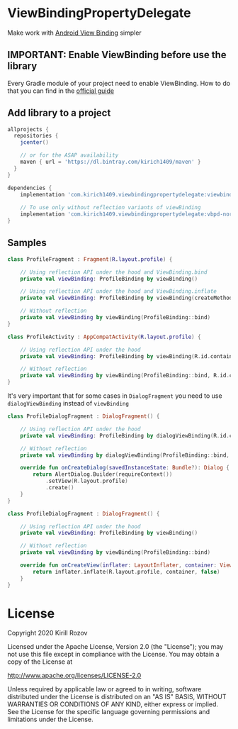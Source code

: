 # ViewBindingPropertyDelegate

Make work with [Android View Binding](https://developer.android.com/topic/libraries/view-binding) simpler

## IMPORTANT: Enable ViewBinding before use the library
Every Gradle module of your project need to enable ViewBinding. How to do that you can find in the [official guide](https://d.android.com/topic/libraries/view-binding)

## Add library to a project

```groovy
allprojects {
  repositories {
    jcenter()

    // or for the ASAP availability
    maven { url = 'https://dl.bintray.com/kirich1409/maven' }
  }
}

dependencies {
    implementation 'com.kirich1409.viewbindingpropertydelegate:viewbindingpropertydelegate:1.4.1'
    
    // To use only without reflection variants of viewBinding
    implementation 'com.kirich1409.viewbindingpropertydelegate:vbpd-noreflection:1.4.1'
}
```

## Samples

```kotlin
class ProfileFragment : Fragment(R.layout.profile) {

    // Using reflection API under the hood and ViewBinding.bind
    private val viewBinding: ProfileBinding by viewBinding()

    // Using reflection API under the hood and ViewBinding.inflate
    private val viewBinding: ProfileBinding by viewBinding(createMethod = CreateMethod.INFLATE)

    // Without reflection
    private val viewBinding by viewBinding(ProfileBinding::bind)
}
```

```kotlin
class ProfileActivity : AppCompatActivity(R.layout.profile) {

    // Using reflection API under the hood
    private val viewBinding: ProfileBinding by viewBinding(R.id.container)

    // Without reflection
    private val viewBinding by viewBinding(ProfileBinding::bind, R.id.container)
}
```

It's very important that for some cases in `DialogFragment` you need to use `dialogViewBinding`
instead of `viewBinding`

```kotlin
class ProfileDialogFragment : DialogFragment() {

    // Using reflection API under the hood
    private val viewBinding: ProfileBinding by dialogViewBinding(R.id.container)

    // Without reflection
    private val viewBinding by dialogViewBinding(ProfileBinding::bind, R.id.container)

    override fun onCreateDialog(savedInstanceState: Bundle?): Dialog {
        return AlertDialog.Builder(requireContext())
            .setView(R.layout.profile)
            .create()
    }
}
```

```kotlin
class ProfileDialogFragment : DialogFragment() {

    // Using reflection API under the hood
    private val viewBinding: ProfileBinding by viewBinding()

    // Without reflection
    private val viewBinding by viewBinding(ProfileBinding::bind)

    override fun onCreateView(inflater: LayoutInflater, container: ViewGroup?, savedInstanceState: Bundle?): View? {
        return inflater.inflate(R.layout.profile, container, false)
    }
}
```

# License

   Copyright 2020 Kirill Rozov

   Licensed under the Apache License, Version 2.0 (the "License");
   you may not use this file except in compliance with the License.
   You may obtain a copy of the License at

   http://www.apache.org/licenses/LICENSE-2.0

   Unless required by applicable law or agreed to in writing, software
   distributed under the License is distributed on an "AS IS" BASIS,
   WITHOUT WARRANTIES OR CONDITIONS OF ANY KIND, either express or implied.
   See the License for the specific language governing permissions and
   limitations under the License.
